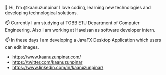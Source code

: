 

 👋 Hi, I’m @kaanuzunpinar I love coding, learning new technologies and developing technological solutions.

 📫 Currently I am studying at TOBB ETU Department of Computer Engineering. Also I am working at Havelsan as software developer intern.

 📫 In these days I am developing a JavaFX Desktop Application which users can edit images.


- https://www.kaanuzunpinar.com/
- https://twitter.com/kaanuzunpinar
- https://www.linkedin.com/in/kaanuzunpinar/
 
 
